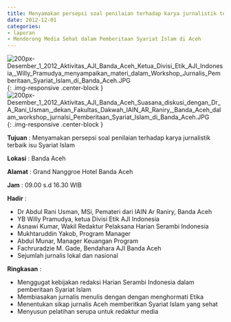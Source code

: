 ```yaml
---
title: Menyamakan persepsi soal penilaian terhadap karya jurnalistik terbaik isu Syariat Islam
date: 2012-12-01
categories:
- laporan
- Mendorong Media Sehat dalam Pemberitaan Syariat Islam di Aceh
---
```


![200px-Desember_1_2012_Aktivitas_AJI_Banda_Aceh_Ketua_Divisi_Etik_AJI_Indonesia,_Willy_Pramudya_menyampaikan_materi_dalam_Workshop_Jurnalis_Pemberitaan_Syariat_Islam_di_Banda_Aceh.JPG](/uploads/200px-Desember_1_2012_Aktivitas_AJI_Banda_Aceh_Ketua_Divisi_Etik_AJI_Indonesia,_Willy_Pramudya_menyampaikan_materi_dalam_Workshop_Jurnalis_Pemberitaan_Syariat_Islam_di_Banda_Aceh.JPG){: .img-responsive .center-block }
![200px-Desember_1_2012_Aktivitas_AJI_Banda_Aceh_Suasana_diskusi_dengan_Dr_A_Rani_Usman,_dekan_Fakultas_Dakwah_IAIN_AR_Raniry,_Banda_Aceh_dalam_workshop_jurnalsi_Pemberitaan_Syariat_Islam_di_Banda_Aceh.JPG](/uploads/200px-Desember_1_2012_Aktivitas_AJI_Banda_Aceh_Suasana_diskusi_dengan_Dr_A_Rani_Usman,_dekan_Fakultas_Dakwah_IAIN_AR_Raniry,_Banda_Aceh_dalam_workshop_jurnalsi_Pemberitaan_Syariat_Islam_di_Banda_Aceh.JPG){: .img-responsive .center-block }

**Tujuan** : Menyamakan persepsi soal penilaian terhadap karya jurnalistik terbaik isu Syariat Islam

**Lokasi** : Banda Aceh

**Alamat** : Grand Nanggroe Hotel Banda Aceh

**Jam** : 09.00 s.d 16.30  WIB 

**Hadir** : 
* Dr Abdul Rani Usman, MSi, Pemateri dari IAIN Ar Raniry, Banda Aceh
* YB Willy Pramudya, ketua Divisi Etik AJI Indonesia
* Asnawi Kumar, Wakil Redaktur Pelaksana Harian Serambi Indonesia
* Mukhtaruddin Yakob, Program Manager 
* Abdul Munar, Manager Keuangan Program
* Fachruradzie M. Gade, Bendahara AJI Banda Aceh
* Sejumlah jurnalis lokal dan nasional

**Ringkasan** : 
* Menggugat kebijakan redaksi Harian Serambi Indonesia dalam pemberitaan Syariat Islam
* Membiasakan jurnalis menulis dengan dengan menghormati Etika
* Menentukan sikap jurnalis Aceh memberitkan Syariat Islam yang sehat
* Menyusun pelatihan serupa untuk redaktur media
